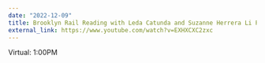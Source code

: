```yaml
---
date: "2022-12-09"
title: Brooklyn Rail Reading with Leda Catunda and Suzanne Herrera Li Puma
external_link: https://www.youtube.com/watch?v=EXHXCXC2zxc
---
```


Virtual: 1:00PM